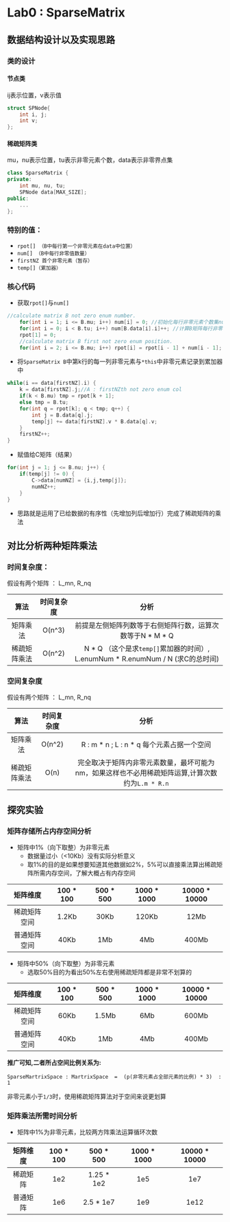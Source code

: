 # Lab0 : SparseMatrix
## 数据结构设计以及实现思路
### 类的设计
#### 节点类
ij表示位置，v表示值
```cpp
struct SPNode{
    int i, j;
    int v;
};

```
#### 稀疏矩阵类
mu，nu表示位置，tu表示非零元素个数，data表示非零界点集
```cpp
class SparseMatrix {
private:
    int mu, nu, tu;
    SPNode data[MAX_SIZE];
public:
    ...
};
```

### 特别的值：
* `rpot[] （B中每行第一个非零元素在data中位置）`
* `num[] （B中每行非零值数量）`
* `firstNZ 首个非零元素（暂存）`
* `temp[]（累加器）`
### 核心代码
* 获取`rpot[]`与`num[]`
```cpp
//calculate matrix B not zero enum number.
    for(int i = 1; i <= B.mu; i++) num[i] = 0; //初始化每行非零元素个数集num
    for(int i = 0; i < B.tu; i++) num[B.data[i].i]++; //计算B矩阵每行非零元素个数
    rpot[1] = 0;
    //calculate matrix B first not zero enum position.
    for(int i = 2; i <= B.mu; i++) rpot[i] = rpot[i - 1] + num[i - 1]; //计算B矩阵每行非零元素个数累加即第一个非零元素在data中位置
```


* 将`SparseMatrix B`中第k行的每一列非零元素与`*this`中非零元素记录到累加器中
```cpp
while(i == data[firstNZ].i) {
    k = data[firstNZ].j;//A : firstNZth not zero enum col
    if(k < B.mu) tmp = rpot[k + 1];
    else tmp = B.tu;
    for(int q = rpot[k]; q < tmp; q++) {
        int j = B.data[q].j;
        temp[j] += data[firstNZ].v * B.data[q].v;
    }
    firstNZ++;
}
```
* 赋值给C矩阵（结果）
```cpp
for(int j = 1; j <= B.nu; j++) {
    if(temp[j] != 0) {
        C->data[numNZ] = {i,j,temp[j]};
        numNZ++;
    }
}
```

* 思路就是运用了已给数据的有序性（先增加列后增加行）完成了稀疏矩阵的乘法

## 对比分析两种矩阵乘法

### 时间复杂度：
假设有两个矩阵 ： L_mn, R_nq

|    算法    | 时间复杂度  |                               分析                                |
|:--------:|:--------:|:---------------------------------------------------------------:|
|   矩阵乘法   | O(n^3) |                前提是左侧矩阵列数等于右侧矩阵行数，运算次数等于N * M * Q                |
|  稀疏矩阵乘法  | O(n^2) | N * Q （这个是求`temp[]`累加器的时间）,  L.enumNum * R.enumNum / N (求C的总时间) |

### 空间复杂度
假设有两个矩阵 ： L_mn, R_nq

|    算法    | 时间复杂度  |                          分析                           |
|:--------:|:------:|:-----------------------------------------------------:|
|   矩阵乘法   | O(n^2) |           R : m * n ; L : n * q 每个元素占据一个空间            |
|  稀疏矩阵乘法  |  O(n)  | 完全取决于矩阵内非零元素数量，最坏可能为nm，如果这样也不必用稀疏矩阵运算,计算次数约为`L.m * R.n` |

## 探究实验
### 矩阵存储所占内存空间分析

* 矩阵中1%（向下取整）为非零元素
    * 数据量过小（<10Kb）没有实际分析意义
    * 取1%的目的是如果想要知道其他数据如2%，5%可以直接乘法算出稀疏矩阵所需内存空间，了解大概占有内存空间

|  矩阵维度  | 100 * 100 | 500 * 500 | 1000 * 1000 | 10000 * 10000 |
|:------:|:---------:|:---------:|:-----------:|:-------------:|
| 稀疏矩阵空间 |   1.2Kb   |   30Kb    |    120Kb    |     12Mb      |
| 普通矩阵空间 |   40Kb    |    1Mb    |     4Mb     |     400Mb     |

* 矩阵中50%（向下取整）为非零元素
    * 选取50%目的为看出50%左右使用稀疏矩阵都是非常不划算的

|  矩阵维度  | 100 * 100 | 500 * 500 | 1000 * 1000 | 10000 * 10000 |
|:------:|:---------:|:---------:|:-----------:|:-------------:|
| 稀疏矩阵空间 |   60Kb    |   1.5Mb   |     6Mb     |     600Mb     |
| 普通矩阵空间 |   40Kb    |    1Mb    |     4Mb     |     400Mb     |

**推广可知,二者所占空间比例关系为:**
```
SparseMartrixSpace : MartrixSpace  =  (p(非零元素占全部元素的比例) * 3)  : 1
```
非零元素小于`1/3`时，使用稀疏矩阵算法对于空间来说更划算

### 矩阵乘法所需时间分析

* 矩阵中1%为非零元素，比较两方阵乘法运算循环次数

| 矩阵维度 | 100 * 100 | 500 * 500  | 1000 * 1000 | 10000 * 10000 |
|:----:|:---------:|:----------:|:-----------:|:-------------:|
| 稀疏矩阵 |    1e2    | 1.25 * 1e2 |     1e5     |      1e7      |
| 普通矩阵 |    1e6    | 2.5 * 1e7  |     1e9     |     1e12      |
